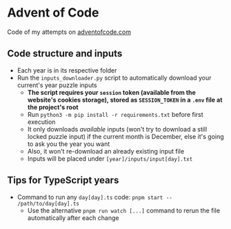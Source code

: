 # Advent of Code

Code of my attempts on [adventofcode.com](https://adventofcode.com)

## Code structure and inputs

- Each year is in its respective folder
- Run the `inputs_downloader.py` script to automatically download your current's year puzzle inputs
  - **The script requires your `session` token (available from the website's cookies storage), stored as `SESSION_TOKEN` in a `.env` file at the project's root**
  - Run `python3 -m pip install -r requirements.txt` before first execution
  - It only downloads *available* inputs (won't try to download a still locked puzzle input) if the current month is December, else it's going to ask you the year you want
  - Also, it won't re-download an already existing input file
  - Inputs will be placed under `[year]/inputs/input[day].txt`

## Tips for TypeScript years

- Command to run any `day[day].ts` code: `pnpm start -- /path/to/day[day].ts`
  - Use the alternative `pnpm run watch [...]` command to rerun the file automatically after each change
